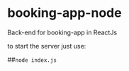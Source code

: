 # booking-app-node
Back-end for booking-app in ReactJs

to start the server just use:

##`node index.js`

